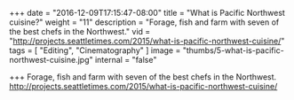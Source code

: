 +++
date = "2016-12-09T17:15:47-08:00"
title = "What is Pacific Northwest cuisine?"
weight = "11"
description = "Forage, fish and farm with seven of the best chefs in the Northwest."
vid = "http://projects.seattletimes.com/2015/what-is-pacific-northwest-cuisine/"
tags = [ "Editing", "Cinematography" ]
image = "thumbs/5-what-is-pacific-northwest-cuisine.jpg"
internal = "false"

+++
Forage, fish and farm with seven of the best chefs in the Northwest.
 http://projects.seattletimes.com/2015/what-is-pacific-northwest-cuisine/
